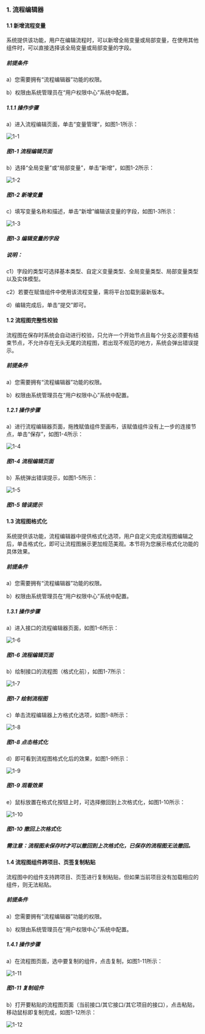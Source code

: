 ### 1. 流程编辑器

#### 1.1 新增流程变量

系统提供该功能，用户在编辑流程时，可以新增全局变量或局部变量，在使用其他组件时，可以直接选择该全局变量或局部变量的字段。

##### 前提条件

a）您需要拥有“流程编辑器”功能的权限。

b）权限由系统管理员在“用户权限中心”系统中配置。

##### 1.1.1 操作步骤

a）进入流程编辑页面，单击“变量管理”，如图1-1所示：

![1-1](https://www.feisuanyz.com/fsimage/zc-image/cz_25_1_01.png)

##### 图1-1 流程编辑页面

b）选择“全局变量”或“局部变量”，单击“新增”，如图1-2所示：

![1-2](https://www.feisuanyz.com/fsimage/zc-image/cz_25_1_02.png)

##### 图1-2 新增变量

c）填写变量名称和描述，单击“新增”编辑该变量的字段，如图1-3所示：

![1-3](https://www.feisuanyz.com/fsimage/zc-image/cz_25_1_03.png)

##### 图1-3 编辑变量的字段

##### 说明：

c1）字段的类型可选择基本类型、自定义变量类型、全局变量类型、局部变量类型以及实体模型。

c2）若要在赋值组件中使用该流程变量，需将平台加载到最新版本。

d）编辑完成后，单击“提交”即可。

#### 1.2 流程图完整性校验

流程图在保存时系统会自动进行校验，只允许一个开始节点且每个分支必须要有结束节点，不允许存在无头无尾的流程图，若出现不规范的地方，系统会弹出错误提示。

##### 前提条件

a）您需要拥有“流程编辑器”功能的权限。

b）权限由系统管理员在“用户权限中心”系统中配置。

##### 1.2.1 操作步骤

a）进行流程编辑器页面，拖拽赋值组件至画布，该赋值组件没有上一步的连接节点，单击“保存”，如图1-4所示：

![1-4](https://www.feisuanyz.com/fsimage/zc-image/cz_25_2_1.png)

##### 图1-4 流程编辑页面

b）系统弹出错误提示，如图1-5所示：

![1-5](https://www.feisuanyz.com/fsimage/zc-image/cz_25_2_2.png)

##### 图1-5 错误提示

#### 1.3 流程图格式化

系统提供该功能，流程编辑器中提供格式化选项，用户自定义完成流程图编辑之后，单击格式化，即可让流程图展示更加规范美观。本节将为您展示格式化功能的具体效果。

##### 前提条件

a）您需要拥有“流程编辑器”功能的权限。

b）权限由系统管理员在“用户权限中心”系统中配置。

##### 1.3.1 操作步骤

a）进入接口的流程编辑器页面，如图1-6所示：

![1-6](https://www.feisuanyz.com/fsimage/zc-image/liuchengbianji/geshihua_0.png)

##### 图1-6 流程编辑页面

b）绘制接口的流程图（格式化前），如图1-7所示：

![1-7](https://www.feisuanyz.com/fsimage/zc-image/liuchengbianji/geshihua_1.png)

##### 图1-7 绘制流程图

c）单击流程编辑器上方格式化选项，如图1-8所示：

![1-8](https://www.feisuanyz.com/fsimage/zc-image/liuchengbianji/geshihua_3.png)

##### 图1-8 点击格式化

d）即可看到流程图格式化后的效果，如图1-9所示：

![1-9](https://www.feisuanyz.com/fsimage/zc-image/liuchengbianji/geshihua_2.png)

##### 图1-9 观看效果

e）鼠标放置在格式化按钮上时，可选择撤回到上次格式化，如图1-10所示：

![1-10](https://www.feisuanyz.com/fsimage/zc-image/liuchengbianji/geshihua_4.png)

##### 图1-10 撤回上次格式化

##### 需注意：流程图未保存时才可以撤回到上次格式化，已保存的流程图无法撤回。

#### 1.4 流程图组件跨项目、页签复制粘贴

流程图中的组件支持跨项目、页签进行复制粘贴，但如果当前项目没有加载相应的组件，则无法粘贴。

##### 前提条件

a）您需要拥有“流程编辑器”功能的权限。

b）权限由系统管理员在“用户权限中心”系统中配置。

##### 1.4.1 操作步骤

a）在流程图页面，选中要复制的组件，点击复制，如图1-11所示：

![1-11](https://www.feisuanyz.com/fsimage/zc-image/liuchengbianji/zujiancopy_1.png)

##### 图1-11 复制组件

b）打开要粘贴的流程图页面（当前接口/其它接口/其它项目的接口），点击粘贴，移动鼠标即复制完成，如图1-12所示：

![1-12](https://www.feisuanyz.com/fsimage/zc-image/liuchengbianji/zujiancopy_2.png)
